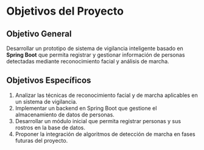 # Objetivos del Proyecto

## Objetivo General
Desarrollar un prototipo de sistema de vigilancia inteligente basado en **Spring Boot** que permita registrar y gestionar información de personas detectadas mediante reconocimiento facial y análisis de marcha.

## Objetivos Específicos
1. Analizar las técnicas de reconocimiento facial y de marcha aplicables en un sistema de vigilancia.  
2. Implementar un backend en Spring Boot que gestione el almacenamiento de datos de personas.  
3. Desarrollar un módulo inicial que permita registrar personas y sus rostros en la base de datos.  
4. Proponer la integración de algoritmos de detección de marcha en fases futuras del proyecto.  
